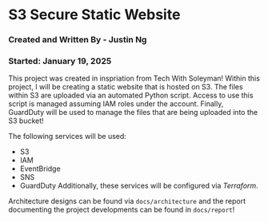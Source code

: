 # S3 Secure Static Website

### Created and Written By - Justin Ng
### Started: January 19, 2025

This project was created in inspriation from Tech With Soleyman!  Within this project, I will be creating a static website that is hosted on S3.  The files within S3 are uploaded via an automated Python script.  Access to use this script is managed assuming IAM roles under the account.  Finally, GuardDuty will be used to manage the files that are being uploaded into the S3 bucket!

The following services will be used:
- S3
- IAM
- EventBridge
- SNS
- GuardDuty
Additionally, these services will be configured via *Terraform*.

Architecture designs can be found via `docs/architecture` and the report documenting the project developments can be found in `docs/report`!
